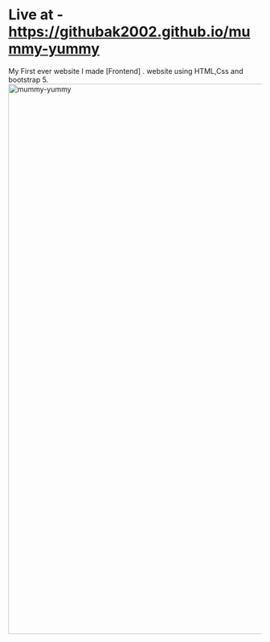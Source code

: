 # Live at - https://githubak2002.github.io/mummy-yummy

My First ever website I made [Frontend] .
website using HTML,Css and bootstrap 5.
<img width="1097" alt="mummy-yummy" src="https://github.com/Githubak2002/mummy-yummy/assets/109411443/9f4b07c2-8a3f-4876-bea0-6e3236cebbf0">
